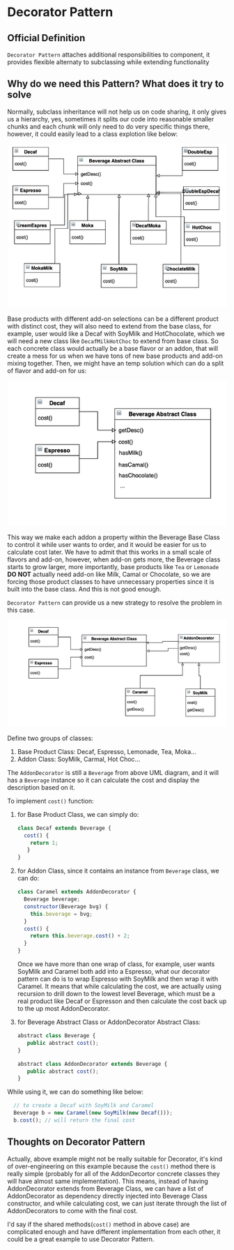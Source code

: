 # Decorator Pattern

## Official Definition
`Decorator Pattern` attaches additional responsibilities to component, it provides flexible alternaty to subclassing while extending functionality

## Why do we need this Pattern? What does it try to solve

Normally, subclass inheritance will not help us on code sharing, it only gives us a hierarchy, yes, sometimes it splits our code into reasonable smaller chunks and each chunk will only need to do very specific things there, however, it could easily lead to a class explotion like below: 

![Class Diagram](./assets/Decorator_Pattern_Problem_Diagram.png)

Base products with different add-on selections can be a different product with distinct cost, they will also need to extend from the base class, for example, user would like a Decaf with SoyMilk and HotChocolate, which we will need a new class like `DecafMilkHotChoc` to extend from base class. So each concrete class would actually be a base flavor or an addon, that will create a mess for us when we have tons of new base products and add-on mixing together. Then, we might have an temp solution which can do a split of flavor and add-on for us:

![Class Diagram](./assets/Decorator_Pattern_Intermidiant.png)

This way we make each addon a property within the Beverage Base Class to control it while user wants to order, and it would be easier for us to calculate cost later. We have to admit that this works in a small scale of flavors and add-on, however, when add-on gets more, the Beverage class starts to grow larger, more importantly, base products like `Tea` or `Lemonade` **DO NOT** actually need add-on like Milk, Camal or Chocolate, so we are forcing those product classes to have  unnecessary properties since it is built into the base class. And this is not good enough.

`Decorator Pattern` can provide us a new strategy to resolve the problem in this case.

![Class Diagram](assets/Decorator_Pattern_Solution.png)

Define two groups of classes:
1. Base Product Class: Decaf, Espresso, Lemonade, Tea, Moka...
2. Addon Class: SoyMilk, Carmal, Hot Choc...

The `AddonDecorator` is still a `Beverage` from above UML diagram, and it will has a `Beverage` instance so it can calculate the cost and display the description based on it.

To implement `cost()` function:
1. for Base Product Class, we can simply do:
    ```javascript
    class Decaf extends Beverage {
      cost() {
        return 1;
       }
    }
    ```
2. for Addon Class, since it contains an instance from `Beverage` class, we can do:
    ```javascript
    class Caramel extends AddonDecorator {
      Beverage beverage;
      constructor(Beverage bvg) {
        this.beverage = bvg;
      }
      cost() {
        return this.beverage.cost() + 2;
      }
    }
    ```
    Once we have more than one wrap of class, for example, user wants SoyMilk and Caramel both add into a Espresso, what our decorator pattern can do is to wrap Espresso with SoyMilk and then wrap it with Caramel. It means that while calculating the cost, we are actually using recursion to drill down to the lowest level Beverage, which must be a real product like Decaf or Espresson and then calculate the cost back up to the up most AddonDecorator.

3. for Beverage Abstract Class or AddonDecorator Abstract Class:
    ```javascript
    abstract class Beverage {
       public abstract cost();
    }
    ```

    ```javascript
    abstract class AddonDecorator extends Beverage {
       public abstract cost();
    }
    ```
While using it, we can do something like below:
```javascript
  // to create a Decaf with SoyMilk and Caramel
  Beverage b = new Caramel(new SoyMilk(new Decaf()));
  b.cost(); // will return the final cost
```
## Thoughts on Decorator Pattern

Actually, above example might not be really suitable for Decorator, it's kind of over-engineering on this example because the `cost()` method there is really simple (probably for all of the AddonDecortor concrete classes they will have almost same implementation). This means, instead of having AddonDecorator extends from Beverage Class, we can have a list of AddonDecorator as dependency directly injected into Beverage Class constructor, and while calculating cost, we can just iterate through the list of AddonDecorators to come with the final cost.

I'd say if the shared methods(`cost()` method in above case) are complicated enough and have different implementation from each other, it could be a great example to use Decorator Pattern.